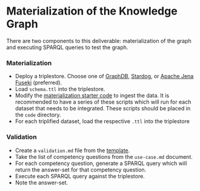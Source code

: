 # Materialization of the Knowledge Graph
There are two components to this deliverable: materialization of the graph and executing SPARQL queries to test the graph.

### Materialization
* Deploy a triplestore. Choose one of [GraphDB](https://www.ontotext.com/products/graphdb/), [Stardog](https://www.stardog.com/), or [Apache Jena Fuseki](https://jena.apache.org/documentation/fuseki2/) (preferred).
* Load `schema.ttl` into the triplestore.
* Modify the [materialization starter code](../templates/rdflib-starter.py) to ingest the data. It is recommended to have a series of these scripts which will run for each dataset that needs to be integrated. These scripts should be placed in the `code` directory.
* For each triplified dataset, load the respective `.ttl` into the triplestore

### Validation
* Create a `validation.md` file from the [template](../templates/validation.md).
* Take the list of competency questions from the `use-case.md` document. 
* For each competency question, generate a SPARQL query which will return the answer-set for that competency question.
* Execute each SPARQL query against the triplestore.
* Note the answer-set.
